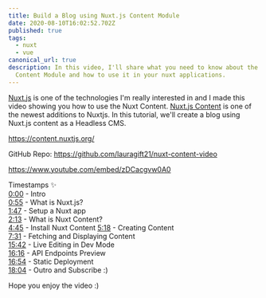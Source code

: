 ```yaml
---
title: Build a Blog using Nuxt.js Content Module
date: 2020-08-10T16:02:52.702Z
published: true
tags:
  - nuxt
  - vue
canonical_url: true
description: In this video, I'll share what you need to know about the Nuxt
  Content Module and how to use it in your nuxt applications.
---
```

[Nuxt.js](https://nuxtjs.org) is one of the technologies I'm really interested in and I made this video showing you how to use the Nuxt Content. [Nuxt.js Content](https://content.nuxtjs.org) is one of the newest additions to Nuxtjs. In this tutorial, we'll create a blog using Nuxt.js content as a Headless CMS. 

https://content.nuxtjs.org/

GitHub Repo: https://github.com/lauragift21/nuxt-content-video

https://www.youtube.com/embed/zDCacgvw0A0

Timestamps ✨   
[0:00](https://www.youtube.com/watch?v=zDCacgvw0A0&t=0s) -  Intro   
[0:55](https://www.youtube.com/watch?v=zDCacgvw0A0&t=55s) -  What is Nuxt.js?  
[1:47](https://www.youtube.com/watch?v=zDCacgvw0A0&t=107s) -  Setup a Nuxt app  
[2:13](https://www.youtube.com/watch?v=zDCacgvw0A0&t=133s) -  What is Nuxt Content?  
[4:45](https://www.youtube.com/watch?v=zDCacgvw0A0&t=285s) -  Install Nuxt Content 
[5:18](https://www.youtube.com/watch?v=zDCacgvw0A0&t=318s) -  Creating Content  
[7:31](https://www.youtube.com/watch?v=zDCacgvw0A0&t=451s) -  Fetching and Displaying Content  
[15:42](https://www.youtube.com/watch?v=zDCacgvw0A0&t=942s) - Live Editing in Dev Mode  
[16:16](https://www.youtube.com/watch?v=zDCacgvw0A0&t=976s) - API Endpoints Preview  
[16:54](https://www.youtube.com/watch?v=zDCacgvw0A0&t=1014s) - Static Deployment  
[18:04](https://www.youtube.com/watch?v=zDCacgvw0A0&t=1084s) -  Outro and Subscribe :)

Hope you enjoy the video :)

